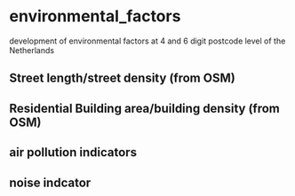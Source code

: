 # environmental_factors
development of environmental factors at 4 and 6 digit postcode level of the Netherlands


## Street length/street density (from OSM)
## Residential Building area/building density (from OSM) 


## air pollution indicators

## noise indcator


